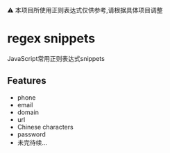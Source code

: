 :warning: 本项目所使用正则表达式仅供参考,请根据具体项目调整
# regex snippets

JavaScript常用正则表达式snippets

## Features
- phone
- email
- domain
- url
- Chinese characters
- password
- 未完待续...

